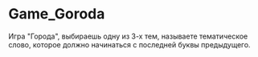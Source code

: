 # Game_Goroda
Игра "Города", выбираешь одну из 3-х тем, называете тематическое слово, которое должно начинаться с последней буквы предыдущего.
